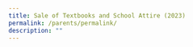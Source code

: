 ```yaml
---
title: Sale of Textbooks and School Attire (2023)
permalink: /parents/permalink/
description: ""
---
```

